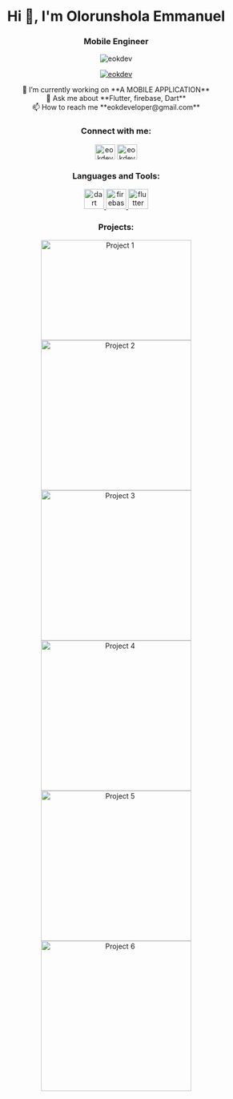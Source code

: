 <h1 align="center">Hi 👋, I'm Olorunshola Emmanuel</h1>
<h3 align="center">Mobile Engineer</h3>

<p align="center"> <img src="https://raw.githubusercontent.com/TheDudeThatCode/TheDudeThatCode/master/Assets/Developer.gif" alt="eokdev" /> </p>

<p align="center"> <a href="https://twitter.com/eokdev" target="blank"><img src="https://img.shields.io/twitter/follow/eokdev?logo=twitter&style=for-the-badge" alt="eokdev" /></a> </p>

<p align="center">
  🔭 I’m currently working on **A MOBILE APPLICATION**
  <br>
  💬 Ask me about **Flutter, firebase, Dart**
  <br>
  📫 How to reach me **eokdeveloper@gmail.com**
</p>

<h3 align="center">Connect with me:</h3>
<p align="center">
  <a href="https://twitter.com/eokdev" target="blank"><img align="center" src="https://raw.githubusercontent.com/rahuldkjain/github-profile-readme-generator/master/src/images/icons/Social/twitter.svg" alt="eokdev" height="30" width="40" /></a>
  <a href="https://instagram.com/eokdev" target="blank"><img align="center" src="https://raw.githubusercontent.com/rahuldkjain/github-profile-readme-generator/master/src/images/icons/Social/instagram.svg" alt="eokdev" height="30" width="40" /></a>
</p>

<h3 align="center">Languages and Tools:</h3>
<p align="center">
  <a href="https://dart.dev" target="_blank" rel="noreferrer"> <img src="https://www.vectorlogo.zone/logos/dartlang/dartlang-icon.svg" alt="dart" width="40" height="40"/> </a>
  <a href="https://firebase.google.com/" target="_blank" rel="noreferrer"> <img src="https://www.vectorlogo.zone/logos/firebase/firebase-icon.svg" alt="firebase" width="40" height="40"/> </a>
  <a href="https://flutter.dev" target="_blank" rel="noreferrer"> <img src="https://www.vectorlogo.zone/logos/flutterio/flutterio-icon.svg" alt="flutter" width="40" height="40"/> </a>
</p>

<h3 align="center">Projects:</h3>

<div align="center">
  <!-- First Row -->
  <img src="https://github.com/eokdev/Portfolio/assets/88353231/8a179532-8774-43cd-9e3b-da75b454830f" alt="Project 1" width="300" height="200" />
  <img src="https://github.com/eokdev/Portfolio/assets/88353231/736b89be-3efe-412d-adef-cd39a2dbb59b" alt="Project 2" width="300" height="300" />
  <img src="https://github.com/eokdev/Portfolio/assets/88353231/976cd3b7-e783-4c35-9306-b0afb9a1fed6" alt="Project 3" width="300" height="300" />

  <!-- Second Row -->
  <img src="https://github.com/eokdev/Portfolio/assets/88353231/a45403da-be36-4ee4-88dc-ab3a73690785" alt="Project 4" width="300" height="300" />
  <img src="https://github.com/eokdev/Portfolio/assets/88353231/9a642947-3bce-4553-bdaa-d7d545dfbf7e" alt="Project 5" width="300" height="300" />
  <img src="https://github.com/eokdev/Portfolio/assets/88353231/8a179532-8774-43cd-9e3b-da75b454830f" alt="Project 6" width="300" height="300" />
</div>
